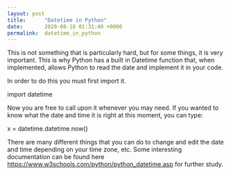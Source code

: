 ```yaml
---
layout: post
title:      "Datetime in Python"
date:       2020-08-18 01:31:40 +0000
permalink:  datetime_in_python
---
```



This is not something that is particularly hard, but for some things, it is very important. This is why Python has a built in Datetime function that, when implemented, allows Python to read the date and implement it in your code. 

In order to do this you must first import it. 

import datetime

Now you are free to call upon it whenever you may need. If you wanted to know what the date and time it is right at this moment, you can type: 

x = datetime.datetime.now()

There are many different things that you can do to change and edit the date and time depending on your time zone, etc. Some interesting documentation can be found here https://www.w3schools.com/python/python_datetime.asp for further study.
